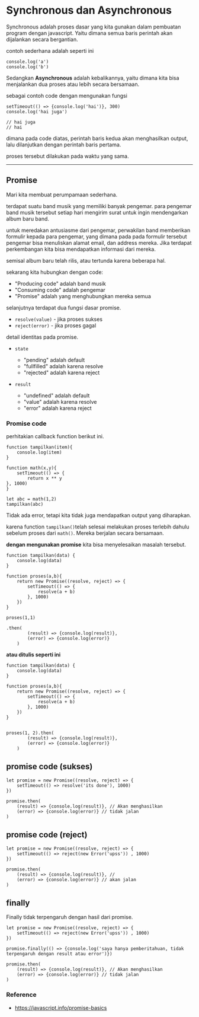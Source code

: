# Synchronous dan Asynchronous

Synchronous adalah proses dasar yang kita gunakan dalam pembuatan program dengan javascript. Yaitu dimana semua baris perintah akan dijalankan secara bergantian. 

contoh sederhana adalah seperti ini 

```
console.log('a')
console.log('b')
```

Sedangkan **Asynchronous** adalah kebalikannya, yaitu dimana kita bisa menjalankan dua proses atau lebih secara bersamaan.

sebagai contoh code dengan mengunakan fungsi 

```
setTimeout(() => {console.log('hai')}, 300)
console.log('hai juga')

// hai juga
// hai
```

dimana pada code diatas, perintah baris kedua akan menghasilkan output, lalu dilanjutkan dengan perintah baris pertama.

proses tersebut dilakukan pada waktu yang sama.

***
## Promise

Mari kita membuat perumpamaan sederhana.

terdapat suatu band musik yang memiliki banyak pengemar. para pengemar band musik tersebut setiap hari mengirim surat untuk ingin mendengarkan album baru band.

untuk meredakan antusiasme dari pengemar, perwakilan band memberikan formulir kepada para pengemar, yang dimana pada pada formulir tersebut pengemar bisa menuliskan alamat email, dan address mereka. Jika terdapat perkembangan kita bisa mendapatkan informasi dari mereka.

semisal album baru telah rilis, atau tertunda karena beberapa hal.

sekarang kita hubungkan dengan code: 
- "Producing code" adalah band musik 
- "Consuming code" adalah pengemar 
- "Promise" adalah yang menghubungkan mereka semua

selanjutnya terdapat dua fungsi dasar promise.
- `resolve(value)` - jika proses sukses
- `reject(error)` - jika proses gagal

detail identitas pada promise.
- `state`
    - "pending" adalah default
    - "fullfilled" adalah karena resolve
    - "rejected" adalah karena reject 

- `result`
    - "undefined" adalah default 
    - "value" adalah karena resolve 
    - "error" adalah karena reject

### Promise code 

perhitakian callback function berikut ini.

```
function tampilkan(item){
    console.log(item)
}

function math(x,y){
    setTimeout(() => {
        return x ** y
}, 1000)
}

let abc = math(1,2)
tampilkan(abc)
```

Tidak ada error, tetapi kita tidak juga mendapatkan output yang diharapkan. 

karena function `tampilkan()`telah selesai melakukan proses terlebih dahulu sebelum proses dari `math()`. Mereka berjalan secara bersamaan.

**dengan mengunakan promise** kita bisa menyelesaikan masalah tersebut. 

```
function tampilkan(data) {
    console.log(data)
}

function proses(a,b){
    return new Promise((resolve, reject) => {
        setTimeout(() => {
            resolve(a + b)
        }, 1000)
    })
}

proses(1,1)

.then(
        (result) => {console.log(result)},
        (error) => {console.log(error)}
    )
```

**atau ditulis seperti ini**

```
function tampilkan(data) {
    console.log(data)
}

function proses(a,b){
    return new Promise((resolve, reject) => {
        setTimeout(() => {
            resolve(a + b)
        }, 1000)
    })
}


proses(1, 2).then(
        (result) => {console.log(result)},
        (error) => {console.log(error)}
    )
```


## promise code (sukses)

```
let promise = new Promise((resolve, reject) => {
    setTimeout(() => resolve('its done'), 1000)
})

promise.then(
    (result) => {console.log(result)}, // Akan menghasilkan
    (error) => {console.log(error)} // tidak jalan
)
```

## promise code (reject)

```
let promise = new Promise((resolve, reject) => {
    setTimeout(() => reject(new Error('upss')) , 1000)
})

promise.then(
    (result) => {console.log(result)}, // 
    (error) => {console.log(error)} // akan jalan
)
```

## finally

Finally tidak terpengaruh dengan hasil dari promise.

```
let promise = new Promise((resolve, reject) => {
    setTimeout(() => reject(new Error('upss')) , 1000)
})

promise.finally(() => {console.log('saya hanya pemberitahuan, tidak terpengaruh dengan result atau error')})

promise.then(
    (result) => {console.log(result)}, // Akan menghasilkan
    (error) => {console.log(error)} // tidak jalan
)
```


### Reference 
- https://javascript.info/promise-basics
